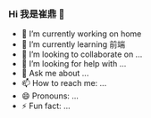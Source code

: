 ### Hi 我是崔鼎 👋


- 🔭 I’m currently working on home
- 🌱 I’m currently learning 前端
- 👯 I’m looking to collaborate on ...
- 🤔 I’m looking for help with ...
- 💬 Ask me about ...
- 📫 How to reach me: ...
- 😄 Pronouns: ...
- ⚡ Fun fact: ...

